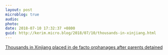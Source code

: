 ```yaml
---
layout: post
microblog: true
audio: 
photo: 
date: 2018-07-10 17:32:37 +0800
guid: http://kerim.micro.blog/2018/07/10/thousands-in-xinjiang.html
---
```

[Thousands in Xinjiang placed in de facto orphanages after parents detained](https://www.ft.com/content/f0d3223a-7f4d-11e8-bc55-50daf11b720d)
